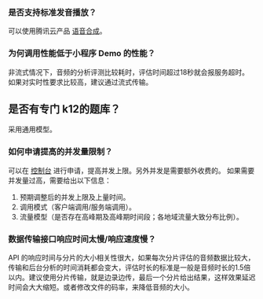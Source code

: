 ### 是否支持标准发音播放？
可以使用腾讯云产品 [语音合成](https://cloud.tencent.com/document/product/1073)。

### 为何调用性能低于小程序 Demo 的性能？
非流式情况下，音频的分析评测比较耗时，评估时间超过18秒就会报服务超时。如果对实时性要求比较高，建议通过流式传输。

## 是否有专门 k12的题库？
采用通用模型。

### 如何申请提高的并发量限制？
可以在 [控制台](https://console.cloud.tencent.com/soe) 进行申请，提高并发上限。另外并发是需要额外收费的。
如果需要并发量过高，需要给出以下信息：
1. 预期调整后的并发上限及上量时间。
2. 调用模式（客户端调用/服务端调用）。
3. 流量模型（是否存在高峰期及高峰期时间段；各地域流量大致分布比例）。

### 数据传输接口响应时间太慢/响应速度慢？
API 的响应时间与分片的大小相关性很大，如果每次分片评估的音频数据比较大，传输和后台分析的时间消耗都会变大，评估时长的标准是一般是音频时长的1.5倍以内。建议使用分片传输，就是边录边传，最后一个分片给出结果，这样效果延迟时间会大大缩短。或者修改文件的码率，来降低音频的大小。
